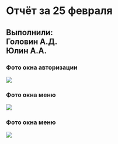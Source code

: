 <h1>Отчёт за 25 февраля</h1>
<h2>Выполнили:<br><b>Головин А.Д.<br>Юлин А.А.</b></h2>
<h3>Фото окна авторизации</h3>
<img src="https://user-images.githubusercontent.com/81095386/155761219-164c0365-0821-41bb-9126-c5970b6354f5.png">
<br>
<h3>Фото окна меню</h3>
<img src="https://user-images.githubusercontent.com/81095386/155761485-f7c7f3c0-415e-448d-a783-de9c4ec8ee72.png">
<br>
<h3>Фото окна меню</h3>
<img src="https://user-images.githubusercontent.com/81095386/155761629-b05d5fcb-0d94-4d23-8869-f97f229b7fea.png">
<br>
